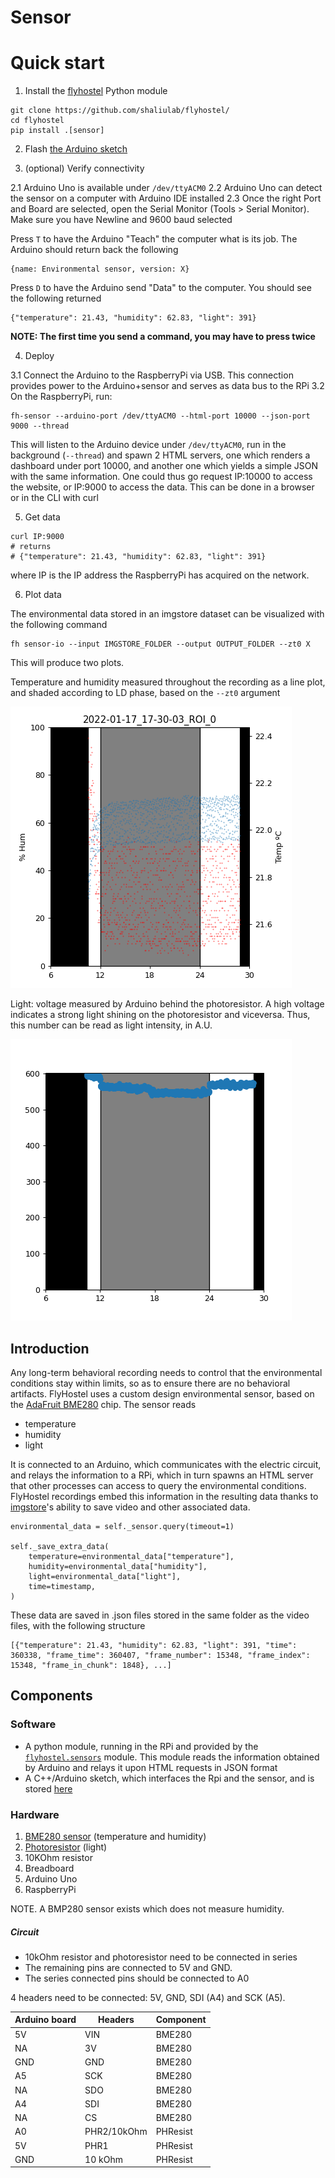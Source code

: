 Sensor
===========

# Quick start

1. Install the [flyhostel](https://github.com/shaliulab/flyhostel/) Python module

```
git clone https://github.com/shaliulab/flyhostel/
cd flyhostel
pip install .[sensor]
```

2. Flash [the Arduino sketch](https://github.com/shaliulab/flyhostel/blob/master/src/arduino/sensors/sensors.ino)

3. (optional) Verify connectivity

2.1 Arduino Uno is available under `/dev/ttyACM0` 
2.2 Arduino Uno can detect the sensor on a computer with Arduino IDE installed
2.3 Once the right Port and Board are selected, open the Serial Monitor (Tools > Serial Monitor). Make sure you have Newline and 9600 baud selected

Press `T` to have the Arduino "Teach" the computer what is its job. The Arduino should return back the following

```
{name: Environmental sensor, version: X}
```

Press `D` to have the Arduino send "Data" to the computer. You should see the following returned

```
{"temperature": 21.43, "humidity": 62.83, "light": 391}
```

**NOTE: The first time you send a command, you may have to press twice**


4. Deploy

3.1 Connect the Arduino to the RaspberryPi via USB. This connection provides power to the Arduino+sensor and serves as data bus to the RPi
3.2 On the RaspberryPi, run:

```
fh-sensor --arduino-port /dev/ttyACM0 --html-port 10000 --json-port 9000 --thread
```

This will listen to the Arduino device under `/dev/ttyACM0`, run in the background (`--thread`) and spawn 2 HTML servers, one which renders a dashboard under port 10000, and another one which yields a simple JSON with the same information. One could thus go request IP:10000 to access the website, or IP:9000 to access the data. This can be done in a browser or in the CLI with curl

5. Get data

```
curl IP:9000
# returns
# {"temperature": 21.43, "humidity": 62.83, "light": 391}
```

where IP is the IP address the RaspberryPi has acquired on the network.


6. Plot data

The environmental data stored in an imgstore dataset can be visualized with the following command

```
fh sensor-io --input IMGSTORE_FOLDER --output OUTPUT_FOLDER --zt0 X
```

This will produce two plots.

Temperature and humidity measured throughout the recording as a line plot, and shaded according to LD phase, based on the `--zt0` argument

![2022-01-17_17-30-03_ROI_0_environment-log.png](assets/2022-01-17_17-30-03_ROI_0_environment-log.png)

Light: voltage measured by Arduino behind the photoresistor. A high voltage indicates a strong light shining on the photoresistor and viceversa. Thus, this number can be read as light intensity, in A.U.

<!--  TODO Show better plot -->
![2022-01-17_17-30-03_ROI_0_light-log.png](assets/2022-01-17_17-30-03_ROI_0_light-log.png)



## Introduction

Any long-term behavioral recording needs to control that the environmental conditions stay within limits, so as to ensure there are no behavioral artifacts.
FlyHostel uses a custom design environmental sensor, based on the [AdaFruit BME280](https://www.adafruit.com/product/2652) chip.
The sensor reads

* temperature
* humidity
* light

It is connected to an Arduino, which communicates with the electric circuit, and relays the information to a RPi, which in turn spawns an HTML server that other processes can access to query the environmental conditions. FlyHostel recordings embed this information in the resulting data thanks to [imgstore](https://github.com/shaliulab/imgstore)'s ability to save video and other associated data.

```
environmental_data = self._sensor.query(timeout=1)

self._save_extra_data(
    temperature=environmental_data["temperature"],
    humidity=environmental_data["humidity"],
    light=environmental_data["light"],
    time=timestamp,
)
```

These data are saved in .json files stored in the same folder as the video files, with the following structure

```
[{"temperature": 21.43, "humidity": 62.83, "light": 391, "time": 360338, "frame_time": 360407, "frame_number": 15348, "frame_index": 15348, "frame_in_chunk": 1848}, ...]
```


## Components

### Software
 
   * A python module, running in the RPi and provided by the [`flyhostel.sensors`](https://github.com/shaliulab/flyhostel/tree/master/flyhostel/sensors) module.
       This module reads the information obtained by Arduino and relays it upon HTML requests in JSON format
   * A C++/Arduino sketch, which interfaces the Rpi and the sensor, and is stored [here](https://github.com/shaliulab/flyhostel/blob/master/src/arduino/sensors/sensors.ino)

### Hardware

1. [BME280 sensor](https://www.adafruit.com/product/2652) (temperature and humidity)
2. [Photoresistor](https://create.arduino.cc/projecthub/MisterBotBreak/how-to-use-a-photoresistor-46c5eb) (light)
3. 10KOhm resistor
4. Breadboard
5. Arduino Uno
6. RaspberryPi

NOTE. A BMP280 sensor exists which does not measure humidity.


##### Circuit

* 10kOhm resistor and photoresistor need to be connected in series
* The remaining pins are connected to 5V and GND.
* The series connected pins should be connected to A0


4 headers need to be connected: 5V, GND, SDI (A4) and SCK (A5).

|  Arduino board |    Headers    | Component |
|----------------|---------------|-----------|
|   5V           |   VIN         |  BME280   |
|   NA           |   3V          |  BME280   |
|   GND          |   GND         |  BME280   |
|   A5           |   SCK         |  BME280   |
|   NA           |   SDO         |  BME280   |
|   A4           |   SDI         |  BME280   |
|   NA           |   CS          |  BME280   |
|   A0           |   PHR2/10kOhm |  PHResist |
|   5V           |   PHR1        |  PHResist |
|   GND          |   10 kOhm     |  PHResist |
